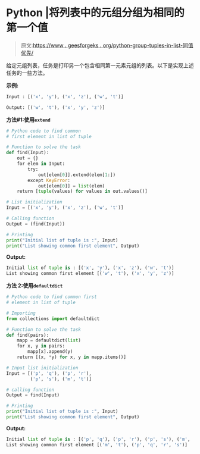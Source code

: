 # Python |将列表中的元组分组为相同的第一个值

> 原文:[https://www . geesforgeks . org/python-group-tuples-in-list-同值优先/](https://www.geeksforgeeks.org/python-group-tuples-in-list-with-same-first-value/)

给定元组列表，任务是打印另一个包含相同第一元素元组的列表。以下是实现上述任务的一些方法。

**示例:**

```py
Input : [('x', 'y'), ('x', 'z'), ('w', 't')]

Output: [('w', 't'), ('x', 'y', 'z')]

```

**方法#1:使用`extend`**

```py
# Python code to find common 
# first element in list of tuple

# Function to solve the task
def find(Input):
    out = {}
    for elem in Input:
        try:
            out[elem[0]].extend(elem[1:])
        except KeyError:
            out[elem[0]] = list(elem)
    return [tuple(values) for values in out.values()]

# List initialization
Input = [('x', 'y'), ('x', 'z'), ('w', 't')]

# Calling function
Output = (find(Input))

# Printing
print("Initial list of tuple is :", Input)
print("List showing common first element", Output)
```

**Output:**

```py
Initial list of tuple is : [('x', 'y'), ('x', 'z'), ('w', 't')]
List showing common first element [('w', 't'), ('x', 'y', 'z')]

```

**方法 2:使用`defaultdict`**

```py
# Python code to find common first
# element in list of tuple

# Importing
from collections import defaultdict

# Function to solve the task
def find(pairs):
    mapp = defaultdict(list)
    for x, y in pairs:
        mapp[x].append(y)
    return [(x, *y) for x, y in mapp.items()]

# Input list initialization
Input = [('p', 'q'), ('p', 'r'),
         ('p', 's'), ('m', 't')]

# calling function
Output = find(Input)

# Printing
print("Initial list of tuple is :", Input)
print("List showing common first element", Output)
```

**Output:**

```py
Initial list of tuple is : [('p', 'q'), ('p', 'r'), ('p', 's'), ('m', 't')]
List showing common first element [('m', 't'), ('p', 'q', 'r', 's')]

```